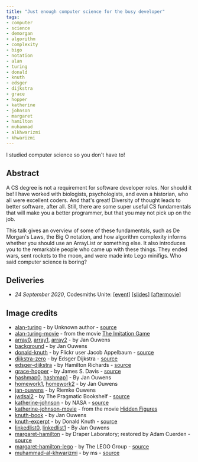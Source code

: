 ```yaml
---
title: "Just enough computer science for the busy developer"
tags:
- computer
- science
- demorgan
- algorithm
- complexity
- bigo
- notation
- alan
- turing
- donald
- knuth
- edsger
- dijkstra
- grace
- hopper
- katherine
- johnson
- margaret
- hamilton
- muhammad
- alkhwarizmi
- khwarizmi
---
```

I studied computer science so you don't have to!

## Abstract
A CS degree is not a requirement for software developer roles. Nor should it be! I have worked with biologists, psychologists, and even a historian, who all were excellent coders. And that's great! Diversity of thought leads to better software, after all. Still, there are some super useful CS fundamentals that will make you a better programmer, but that you may not pick up on the job.

This talk gives an overview of some of these fundamentals, such as De Morgan's Laws, the Big O notation, and how algorithm complexity informs whether you should use an ArrayList or something else. It also introduces you to the remarkable people who came up with these things. They ended wars, sent rockets to the moon, and were made into Lego minifigs. Who said computer science is boring?

## Deliveries
* _24 September 2020_, Codesmiths Unite: [[event](https://codesmithsunite.nl/)] [[slides](../slides/enoughcs/2020-codesmiths-unite)] [[aftermovie](https://www.youtube.com/watch?v=QVUZguXZpJ8)]

## Image credits
* [alan-turing](/talks/slides/enoughcs/images/alan-turing.jpg) - by Unknown author - [source](https://commons.wikimedia.org/w/index.php?curid=22828488)
* [alan-turing-movie](/talks/slides/enoughcs/images/alan-turing-movie.jpg) - from the movie [The Imitation Game](https://www.imdb.com/title/tt2084970/?ref_=fn_al_tt_1)
* [array0](/talks/slides/enoughcs/images/array0.jpg), [array1](images/array1.jpg), [array2](images/array2.jpg) - by Jan Ouwens
* [background](/talks/slides/enoughcs/images/background.png) - by Jan Ouwens
* [donald-knuth](/talks/slides/enoughcs/images/donald-knuth.jpg) - by Flickr user Jacob Appelbaum - [source](https://commons.wikimedia.org/w/index.php?curid=1303242)
* [dijkstra-zero](/talks/slides/enoughcs/images/dijkstra-zero.png) - by Edsger Dijkstra - [source](http://www.cs.utexas.edu/users/EWD/ewd08xx/EWD831.PDF)
* [edsger-dijkstra](/talks/slides/enoughcs/images/edsger-dijkstra.jpg) - by Hamilton Richards - [source](https://commons.wikimedia.org/w/index.php?curid=4204157)
* [grace-hopper](/talks/slides/enoughcs/images/grace-hopper.jpg) - by James S. Davis - [source](https://commons.wikimedia.org/w/index.php?curid=12421475)
* [hashmap0](/talks/slides/enoughcs/images/hashmap0.jpg), [hashmap1](images/hashmap1.jpg) - By Jan Ouwens
* [homework1](/talks/slides/enoughcs/images/homework1.jpg), [homework2](images/homework2.jpg) - by Jan Ouwens
* [jan-ouwens](/talks/slides/enoughcs/images/jan-ouwens.jpg) - by Riemke Ouwens
* [jwdsal2](/talks/slides/enoughcs/images/jwdsal2.jpg) - by The Pragmatic Bookshelf - [source](https://pragprog.com/titles/jwdsal2/)
* [katherine-johnson](/talks/slides/enoughcs/images/katherine-johnson.jpg) - by NASA - [source](https://commons.wikimedia.org/w/index.php?curid=57372693)
* [katherine-johnson-movie](/talks/slides/enoughcs/images/katherine-johnson-movie.jpg) - from the movie [Hidden Figures](https://www.imdb.com/title/tt4846340/?ref_=fn_al_tt_1)
* [knuth-book](/talks/slides/enoughcs/images/knuth-book.jpg) - by Jan Ouwens
* [knuth-excerpt](/talks/slides/enoughcs/images/knuth-excerpt.jpg) - by Donald Knuth - [source](https://www-cs-faculty.stanford.edu/~knuth/taocp.html)
* [linkedlist0](/talks/slides/enoughcs/images/linkedlist0.jpg), [linkedlist1](images/linkedlist1.jpg) - By Jan Ouwens
* [margaret-hamilton](/talks/slides/enoughcs/images/margaret-hamilton.jpg) - by Draper Laboratory; restored by Adam Cuerden - [source](https://commons.wikimedia.org/w/index.php?curid=59655977)
* [margaret-hamilton-lego](/talks/slides/enoughcs/images/margaret-hamilton-lego.jpg) - by The LEGO Group - [source](https://www.lego.com/en-nl/product/women-of-nasa-21312)
* [muhammad-al-khwarizmi](/talks/slides/enoughcs/images/muhammad-al-khwarizmi.png) - by ms - [source](https://commons.wikimedia.org/w/index.php?curid=29993331)
